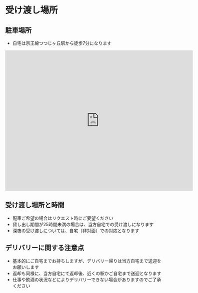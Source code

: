 # 受け渡し場所
## 駐車場所
- 自宅は京王線つつじヶ丘駅から徒歩7分になります
<div>
  <iframe src="https://www.google.com/maps/embed?pb=!1m18!1m12!1m3!1d8319.538729916014!2d139.57450093001458!3d35.65699063422471!2m3!1f0!2f0!3f0!3m2!1i1024!2i768!4f13.1!3m3!1m2!1s0x6018f1b1132c7e29%3A0x8cdb706a1832723!2z44Gk44Gk44GY44O25LiY6aeF!5e0!3m2!1sja!2sjp!4v1730728762139!5m2!1sja!2sjp" width="600" height="450" style="border:0;" allowfullscreen="" loading="lazy" referrerpolicy="no-referrer-when-downgrade"></iframe>
</div>

## 受け渡し場所と時間
- 配車ご希望の場合はリクエスト時にご要望ください
- 貸し出し期間が25時間未満の場合は、当方自宅での受け渡しになります
- 深夜の受け渡しについては、自宅（非対面）での対応となります

## デリバリーに関する注意点
- 基本的にご自宅までお持ちしますが、デリバリー帰りは当方自宅まで送迎をお願いします
- 返却も同様に、当方自宅にて返却後、近くの駅かご自宅まで送迎となります
- 仕事や飲酒の状況などによりデリバリーできない場合がありますのでご了承ください
